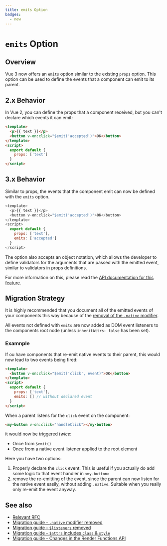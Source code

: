 ```yaml
---
title: emits Option
badges:
  - new
---
```


# `emits` Option <MigrationBadges :badges="$frontmatter.badges" />

## Overview

Vue 3 now offers an `emits` option similar to the existing `props` option. This option can be used to define the events that a component can emit to its parent.

## 2.x Behavior

In Vue 2, you can define the props that a component received, but you can't declare which events it can emit:

```html
<template>
  <p>{{ text }}</p>
  <button v-on:click="$emit('accepted')">OK</button>
</template>
<script>
  export default {
    props: ['text']
  }
</script>
```

## 3.x Behavior

Similar to props, the events that the component emit can now be defined with the `emits` option.

```javascript
<template>
  <p>{{ text }}</p>
  <button v-on:click="$emit('accepted')">OK</button>
</template>
<script>
  export default {
    props: ['text'],
    emits: ['accepted']
  }
</script>
```

The option also accepts an object notation, which allows the developer to define validators for the arguments that are passed with the emitted event, similar to validators in props definitions.

For more information on this, please read the [API documentation for this feature](../api/options-data.md#emits).

## Migration Strategy

It is highly recommended that you document all of the emitted events of your components this way because of the [removal of the `.native` modifier](./v-on-native-modifier-removed.md).

All events not defined with `emits` are now added as DOM event listeners to the components root node (unless `inheritAttrs: false` has been set).

### Examnple

If ou have components that re-emit native events to their parent, this would now lead to two events being fired:

```html
<template>
  <button v-on:click="$emit('click', event)">OK</button>
</template>
<script>
  export default {
    props: ['text'],
    emits: [] // without declared event
  }
</script>
```

When a parent listens for the `click` event on the component:

```html
<my-button v-on:click="handleClick"></my-button>
```

it would now be triggered _twice_:

- Once from `$emit()`
- Once from a native event listener applied to the root element

Here you have two options:

1. Properly declare the `click` event. This is useful if you actually do add some logic to that event handler in `<my-button>`
2. remove the re-emitting of the event, since the parent can now listen for the native event easily, without adding `.native`. Suitable when you really only re-emit the event anyway.

## See also

- [Relevant RFC](https://github.com/vuejs/rfcs/blob/master/active-rfcs/0030-emits-option.md)
- [Migration guide - `.native` modifier removed](./v-on-native-modifier-removed.md)
- [Migration guide - `$listeners` removed](./listeners-removed.md)
- [Migration guide - `$attrs` includes `class` & `style` ](./attrs-includes-class-style.md)
- [Migration guide - Changes in the Render Functions API](./render-functions.md)
